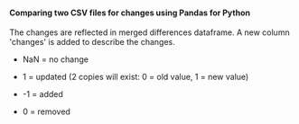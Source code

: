 #### Comparing two CSV files for changes using Pandas for Python

The changes are reflected in merged differences dataframe. A new column 'changes' is added to describe the changes.

- NaN = no change

- 1 = updated (2 copies will exist: 0 = old value, 1 = new value)

- -1 = added

- 0 = removed